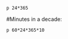 <!--What does puts do?

Puts prints the output into your console and adds a blank line afterwards.

What is an integer? What is a float?

An integer is a number without a decimal place, and a float (or floating point number) is a number with a decimal place.

What is the difference between float and integer division? How would you explain the difference to someone who doesn't know anything about programming?

Float division is just like regular division, in that it returns the exact answer, donw to the decimal value. Integer division, however, returns only integet values, so no numbers with decimal points. So it will round down any integer value in the answer.

Hours in a year: -->

```
p 24*365
```

#Minutes in a decade:
```
p 60*24*365*10
```

<!--
How does Ruby handle addition, subtraction, multiplication, and division of numbers?

Ruby uses the +, -, *, and / operators to handle the basic addition, subtraction, muliplication, and division of numbers.

What is the difference between integers and floats?

An integer is a number without a decimal place, and a float (or floating point number) is a number with a decimal place.

What is the difference between integer and float division?

Float division is just like regular division, in that it returns the exact answer, donw to the decimal value. Integer division, however, returns only integet values, so no numbers with decimal points. So it will round down any integer value in the answer.

What are strings? Why and when would you use them?

Strings are just a group of letters or numbers surrounded by quotation marks. You can even have an empty string if you leave the spance in the quotation marks.

What are local variables? Why and when would you use them?

Local variables are ways of storing information that you can access throughout the program. You assign a variable by using this syntax: variable_name= "variable value"

How was this challenge? Did you get a good review of some of the basics?

This challenge went pretty quickly, but I hit a sang becuase my tests wouldn't pass, I was getting an error message about my variables not being Fixnums.
-->
